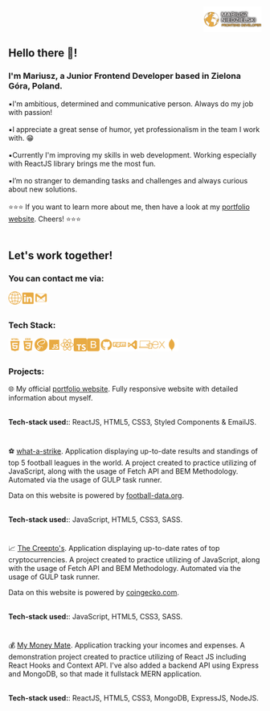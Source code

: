 <p align=right>
<img align="center" alt="mariuszniedzielski.pl" width="23%" src="./img/logo-transparent.png" />
</p>

## Hello there 👋!

### I'm Mariusz, a Junior Frontend Developer based in Zielona Góra, Poland.

▪️I'm ambitious, determined and communicative
person. Always do my job with passion!
<br/>
<br/>
▪️I appreciate a great sense of humor, yet professionalism in
the team I work with. 😁
<br/>
<br/>
▪️Currently I'm improving my skills in web
development. Working especially with ReactJS library
brings me the most fun. 
<br/>
<br/>
▪️I’m no stranger to demanding tasks and challenges
and always curious about new solutions.
<br/>
<br/>
⭐⭐⭐ If you want to learn more about me, then have a look at my [portfolio website](https://mariuszniedzielski.pl). Cheers! ⭐⭐⭐
<br/>
<br/>

## Let's work together!



### You can contact me via:

[<img align="left" alt="mniedzielski.pl" width="26px" src="./img/globe.svg" />](https://mariuszniedzielski.pl)
[<img align="left" alt="Niedzielski-Mariusz | LinkedIn" width="26px" src="./img/linkedinLogo.svg" />](https://www.linkedin.com/in/mariusz-niedzielski-226868162/)
[<img align="left" alt="Niedzielski-Mariusz | Gmail" width="26px" src="./img/gmailLogo.svg" />](mailto:mariuszniedzielski@mailfence.com)

<br/>

#

### Tech Stack:

<img align="left" alt="HTML5" width="26px" src="./img/html5Logo.svg" />
<img align="left" alt="CSS3" width="26px" src="./img/css3Logo.svg" />
<img align="left" alt="Sass" width="26px" src="./img/sassLogo.svg" />
<img align="left" alt="JavaScript" width="26px" src="./img/javascriptLogo.svg" />
<img align="left" alt="React" width="26px" src="./img/reactLogo.svg" />
<img align="left" alt="TypeScript" width="26px" src="./img/typescriptLogo.svg" />
<img align="left" alt="Bootstrap" width="26px" src="./img/bootstrapLogo.svg" />
<img align="left" alt="GitHub" width="26px" src="./img/githubLogo.svg" />
<img align="left" alt="NPM" width="26px" src="./img/npmLogo.svg" />
<img align="left" alt="Visual Studio Code" width="26px" src="./img/vscodeLogo.svg" />
<img align="left" alt="RWD" width="26px" src="./img/responsiveLogo.svg" />
<img align="left" alt="ExpressJS" width="26px" src="./img/expressLogo.svg" />
<img align="left" alt="MongoDB" width="26px" src="./img/mongodbLogo.svg" />

<br />

#

### Projects:


🌐 My official [portfolio website](https://mariuszniedzielski.pl). Fully responsive website with detailed information
about myself.

<br />
<strong>Tech-stack used:</strong>: ReactJS, HTML5, CSS3, Styled
Components & EmailJS.
<br />

#

⚽ [what-a-strike](https://what-a-strike.netlify.app). Application displaying up-to-date results and standings of top 5 football leagues in the world. A project created to practice utilizing of JavaScript, along with the usage of Fetch API and BEM Methodology. Automated via the usage of GULP task runner.

Data on this website is powered by [football-data.org](https://www.football-data.org/).

<br />
<strong>Tech-stack used:</strong>: JavaScript, HTML5, CSS3, SASS.
<br />

#


📈 [The Creepto's](https://the-creeptos.netlify.app). Application displaying up-to-date rates of top cryptocurrencies. A project created to practice utilizing of JavaScript, along with the usage of Fetch API and BEM Methodology. Automated via the usage of GULP task runner.

Data on this website is powered by [coingecko.com](https://www.coingecko.com/).

<br />
<strong>Tech-stack used:</strong>: JavaScript, HTML5, CSS3, SASS.
<br />

#


💰 [My Money Mate](https://my-money-mate.netlify.app). Application tracking your incomes and expenses. A demonstration project created to practice utilizing of React JS including React Hooks and Context API. I've also added a backend API using Express and MongoDB, so that made it fullstack MERN application.

<br />
<strong>Tech-stack used:</strong>: ReactJS, HTML5, CSS3, MongoDB, ExpressJS, NodeJS.
<br />
